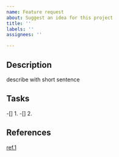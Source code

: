 ```yaml
---
name: Feature request
about: Suggest an idea for this project
title: ''
labels: ''
assignees: ''

---
```


## Description
describe with short sentence

## Tasks
-[] 1.
-[] 2.

## References
[ref.1](link)
